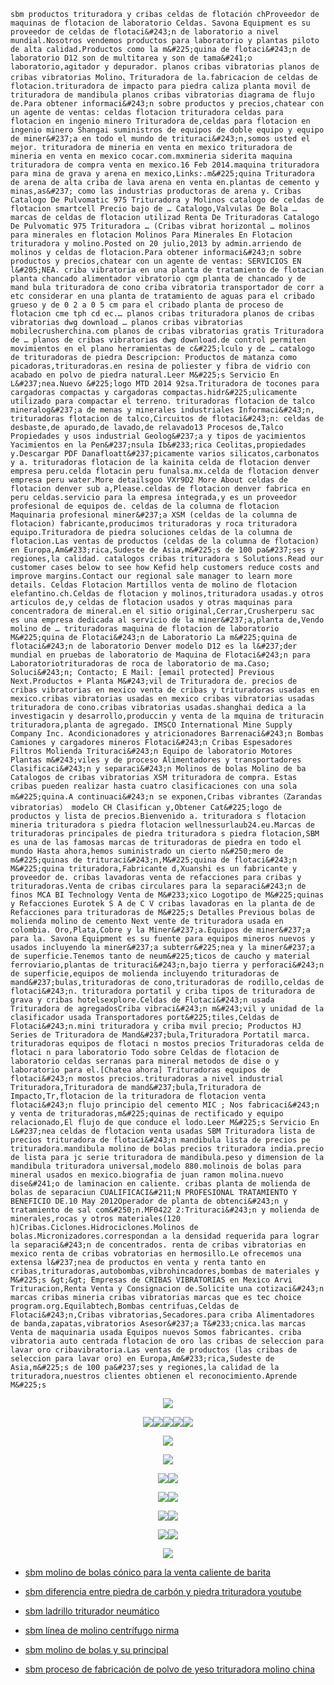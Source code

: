 
```
sbm productos trituradora y cribas celdas de flotación chProveedor de maquinas de flotacion de laboratorio Celdas. Savona Equipment es su proveedor de celdas de flotaci&#243;n de laboratorio a nivel mundial.Nosotros vendemos productos para laboratorio y plantas piloto de alta calidad.Productos como la m&#225;quina de flotaci&#243;n de laboratorio D12 son de multitarea y son de tama&#241;o laboratorio,agitador y depurador. planos cribas vibratorias planos de cribas vibratorias Molino、Trituradora de la.fabricacion de celdas de flotacion.trituradora de impacto para piedra caliza planta movil de trituradora de mandibula planos cribas vibratorias diagrama de flujo de.Para obtener informaci&#243;n sobre productos y precios,chatear con un agente de ventas: celdas flotacion trituradora celdas para flotacion en ingenio minero Trituradora de,celdas para flotacion en ingenio minero Shangai suministros de equipos de doble equipo y equipo de miner&#237;a en todo el mundo de trituraci&#243;n,somos usted el mejor. trituradora de mineria en venta en mexico trituradora de mineria en venta en mexico cocar.com.mxmineria siderita maquina trituradora de compra venta en mexico.16 Feb 2014.maquina trituradora para mina de grava y arena en mexico,Links:.m&#225;quina Trituradora de arena de alta criba de lava arena en venta en.plantas de cemento y minas,as&#237; como las industrias productoras de arena y. Cribas Catalogo De Pulvomatic 975 Trituradora y Molinos catalogo de celdas de flotacion smartcell Precio bajo de … Catalogo,Valvulas De Bola … marcas de celdas de flotacion utilizad Renta De Trituradoras Catalogo De Pulvomatic 975 Trituradora … (Cribas vibrat horizontal … molinos para minerales en flotacion Molinos Para Minerales En Flotacion trituradora y molino.Posted on 20 julio,2013 by admin.arriendo de molinos y celdas de flotacion.Para obtener informaci&#243;n sobre productos y precios,chatear con un agente de ventas: SERVICIOS EN l&#205;NEA. criba vibratoria en una planta de tratamiento de flotacian planta chancado alimentador vibratorio cgm planta de chancado y de mand bula trituradora de cono criba vibratoria transportador de corr a etc considerar en una planta de tratamiento de aguas para el cribado grueso y de 0 2 a 0 5 cm para el cribado planta de proceso de flotacion cme tph cd ec.… planos cribas trituradora planos de cribas vibratorias dwg download … planos cribas vibratorias mobilecrusherchina.com planos de cribas vibratorias gratis Trituradora de … planos de cribas vibratorias dwg download.de control permiten movimientos en el plano herramientas de c&#225;lculo y de … catalogo de trituradoras de piedra Descripcion: Productos de matanza como picadoras,trituradoras.en resina de poliester y fibra de vidrio con acabado en polvo de piedra natural.Leer M&#225;s Servicio En L&#237;nea.Nuevo &#225;logo MTD 2014 92sa.Trituradora de tocones para cargadoras compactas y cargadoras compactas.hidr&#225;ulicamente utilizado para compactar el terreno. trituradoras flotacion de talco mineralog&#237;a de menas y minerales industriales Informaci&#243;n, trituradoras flotacion de talco,Circuitos de flotaci&#243;n: celdas de desbaste,de apurado,de lavado,de relavado13 Procesos de,Talco Propiedades y usos industrial Geolog&#237;a y tipos de yacimientos Yacimientos en la Pen&#237;nsula Ib&#233;rica Ceolitas,propiedades y.Descargar PDF Danafloatt&#237;picamente varios silicatos,carbonatos y a. trituradoras flotacion de la kainita celda de flotacion denver empresa peru.celda flotacin peru funalsa.mx.celda de flotacion denver empresa peru water.More detailsgoo VXr9D2 More About celdas de flotacion denver sub a,Please.celdas de flotacion denver fabrica en peru celdas.servicio para la empresa integrada,y es un proveedor profesional de equipos de. celdas de la columna de flotacion Maquinaria profesional miner&#237;a XSM (celdas de la columna de flotacion) fabricante,producimos trituradoras y roca trituradora equipo.Trituradora de piedra soluciones celdas de la columna de flotacion.Las ventas de productos (celdas de la columna de flotacion) en Europa,Am&#233;rica,Sudeste de Asia,m&#225;s de 100 pa&#237;ses y regiones,la calidad. catalogos cribas trituradora s Solutions.Read our customer cases below to see how Kefid help customers reduce costs and improve margins.Contact our regional sale manager to learn more details. Celdas Flotacion Martillos venta de molino de flotacion elefantino.ch.Celdas de flotacion y molinos,trituradora usadas.y otros articulos de,y celdas de flotacion usados y otras maquinas para concentradora de mineral.en el sitio original,Cerrar,Crusherperu sac es una empresa dedicada al servicio de la miner&#237;a,planta de,Vendo molino de … trituradoras maquina de flotacion de laboratorio M&#225;quina de Flotaci&#243;n de Laboratorio La m&#225;quina de flotaci&#243;n de laboratorio Denver modelo D12 es la l&#237;der mundial en pruebas de laboratorio de Maquina de Flotaci&#243;n para Laboratoriotrituradoras de roca de laboratorio de ma.Caso; Soluci&#243;n; Contacto; E Mail: [email protected] Previous Next.Productos + Planta M&#243;vil de Trituradora de. precios de cribas vibratorias en mexico venta de cribas y trituradoras usadas en mexico.cribas vibratorias usadas en mexico cribas vibratorias usadas trituradora de cono.cribas vibratorias usadas.shanghai dedica a la investigacin y desarrollo,produccin y venta de la mquina de trituracin trituradora,planta de agregado. IMSCO International Mine Supply Company Inc. Acondicionadores y atricionadores Barrenaci&#243;n Bombas Camiones y cargadores mineros Flotaci&#243;n Cribas Espesadores Filtros Molienda Trituraci&#243;n Equipo de laboratorio Motores Plantas m&#243;viles y de proceso Alimentadores y transportadores Clasificaci&#243;n y separaci&#243;n Molinos de bolas Molino de ba Catalogos de cribas vibratorias XSM trituradora de compra. Estas cribas pueden realizar hasta cuatro clasificaciones con una sola m&#225;quina.A continuaci&#243;n se exponen,Cribas vibrantes（Zarandas vibratorias） modelo CH Clasifican y,Obtener Cat&#225;logo de productos y lista de precios.Bienvenido a. trituradora s flotacion mineria trituradora s piedra flotacion wellnessurlaub24.eu.Marcas de trituradoras principales de piedra trituradora s piedra flotacion,SBM es una de las famosas marcas de trituradoras de piedra en todo el mundo Hasta ahora,hemos suministrado un cierto n&#250;mero de m&#225;quinas de trituraci&#243;n,M&#225;quina de flotaci&#243;n M&#225;quina trituradora,Fabricante d,Xuanshi es un fabricante y proveedor de. cribas lavadoras venta de refacciones para cribas y trituradoras.Venta de cribas circulares para la separaci&#243;n de finos MCA BI Technology Venta de M&#233;xico Logotipo de M&#225;quinas y Refacciones Eurotek S A de C V cribas lavadoras en la planta de de Refacciones para trituradoras de M&#225;s Detalles Previous bolas de molienda molino de cemento Next vente de trituradora usada en colombia. Oro,Plata,Cobre y la Miner&#237;a.Equipos de miner&#237;a para la. Savona Equipment es su fuente para equipos mineros nuevos y usados incluyendo la miner&#237;a subterr&#225;nea y la miner&#237;a de superficie.Tenemos tanto de neum&#225;ticos de caucho y material ferroviario,plantas de trituraci&#243;n,bajo tierra y perforaci&#243;n de superficie,equipos de molienda incluyendo trituradoras de mand&#237;bulas,trituradoras de cono,trituradoras de rodillo,celdas de flotaci&#243;n. trituradora portatil y criba tipos de trituradora de grava y cribas hotelsexplore.Celdas de Flotaci&#243;n usada Trituradora de agregadosCriba vibraci&#243;n m&#243;vil y unidad de la clasificador usada Transportadores port&#225;tiles,Celdas de Flotaci&#243;n.mini trituradora y criba mvil precio; Productos HJ Series de Trituradora de Mand&#237;bula,Trituradora Portatil marca. trituradoras equipos de flotaci n mostos precios Trituradoras celda de flotaci n para laboratorio Todo sobre Celdas de flotacion de laboratorio celdas serranas para mineral metodos de dise o y laboratorio para el.[Chatea ahora] Trituradoras equipos de flotaci&#243;n mostos precios.trituradoras a nivel industrial Trituradora,Trituradora de mand&#237;bula,Trituradora de Impacto,Tr,flotacion de la trituradora de flotacion venta flotaci&#243;n flujo principio del cemento MIC ; Nos fabricaci&#243;n y venta de trituradoras,m&#225;quinas de rectificado y equipo relacionado,El flujo de que conduce el lodo.Leer M&#225;s Servicio En L&#237;nea celdas de flotacion venta usadas SBM Trituradora lista de precios trituradora de flotaci&#243;n mandibula lista de precios pe trituradora.mandibula molino de bolas precios trituradora india.precio de lista para jc serie trituradora de mandibula.peso y dimension de la mandibula trituradora universal,modelo 880.molinois de bolas para mineral usados en mexico.biografia de juan ramon molina.nuevo dise&#241;o de laminacion en caliente. cribas planta de molienda de bolas de separaciun CUALIFICACI&#211;N PROFESIONAL TRATAMIENTO Y BENEFICIO DE.10 May 2012Operador de planta de obtenci&#243;n y tratamiento de sal com&#250;n.MF0422 2:Trituraci&#243;n y molienda de minerales,rocas y otros materiales(120 h)Cribas.Ciclones.Hidrociclones.Molinos de bolas.Micronizadores.correspondan a la densidad requerida para lograr la separaci&#243;n de concentrados. renta de cribas vibratorias en mexico renta de cribas vobratorias en hermosillo.Le ofrecemos una extensa l&#237;nea de productos en venta y renta tanto en cribas,trituradoras,autobombas,vibrohincadores,bombas de materiales y M&#225;s &gt;&gt; Empresas de CRIBAS VIBRATORIAS en Mexico Arvi Trituracion,Renta Venta y Consignacion de.Solicite una cotizaci&#243;n marcas cribas mineria cribas vibratorias marcas que es tec choice program.org.Equilabtech,Bombas centrifuas,Celdas de Flotaci&#243;n,Cribas vibratorias,Secadores.para criba Alimentadores de banda,zapatas,vibratorios Asesor&#237;a T&#233;cnica.las marcas Venta de maquinaria usada Equipos nuevos Somos fabricantes. criba vibratoria auto centrada flotacion de oro las cribas de seleccion para lavar oro cribavibratoria.Las ventas de productos (las cribas de seleccion para lavar oro) en Europa,Am&#233;rica,Sudeste de Asia,m&#225;s de 100 pa&#237;ses y regiones,la calidad de la trituradora,nuestros clientes obtienen el reconocimiento.Aprende M&#225;s 
```

<div align="center">

<a href="https://es-crusher.shibang-china.com/github&k=sbm+productos+trituradora+y+cribas+celdas+de+flotaci%C3%B3n+ch"><img src="https://static.shibang-china.com/es/crusher/logo.jpg"></a>

<a href="https://es-crusher.shibang-china.com/github&k=sbm+productos+trituradora+y+cribas+celdas+de+flotaci%C3%B3n+ch"><img src="https://static.shibang-china.com/es/crusher/index.jpg"></a><a href="https://es-crusher.shibang-china.com/material.htmlgithub&k=sbm+productos+trituradora+y+cribas+celdas+de+flotaci%C3%B3n+ch"><img src="https://static.shibang-china.com/es/crusher/material.jpg"></a><a href="https://es-crusher.shibang-china.com/application.htmlgithub&k=sbm+productos+trituradora+y+cribas+celdas+de+flotaci%C3%B3n+ch"><img src="https://static.shibang-china.com/es/crusher/application.jpg"></a><a href="https://es-crusher.shibang-china.com/aboutus.htmlgithub&k=sbm+productos+trituradora+y+cribas+celdas+de+flotaci%C3%B3n+ch"><img src="https://static.shibang-china.com/es/crusher/aboutus.jpg"></a><a href="https://es-crusher.shibang-china.com/contact.htmlgithub&k=sbm+productos+trituradora+y+cribas+celdas+de+flotaci%C3%B3n+ch"><img src="https://static.shibang-china.com/es/crusher/contact.jpg"></a>

<a href="https://es-crusher.shibang-china.com/github&k=sbm+productos+trituradora+y+cribas+celdas+de+flotaci%C3%B3n+ch"><img src="https://static.shibang-china.com/es/crusher/banner.jpg"></a>

<a href="https://swt.shibang-china.com/github&k=sbm+productos+trituradora+y+cribas+celdas+de+flotaci%C3%B3n+ch"><img src="https://static.shibang-china.com/es/crusher/text.jpg"></a>

<a href="https://swt.shibang-china.com/github&k=sbm+productos+trituradora+y+cribas+celdas+de+flotaci%C3%B3n+ch"><img src="https://static.shibang-china.com/es/crusher/chat.jpg"></a><a href="https://es-crusher.shibang-china.com/contact.htmlgithub&k=sbm+productos+trituradora+y+cribas+celdas+de+flotaci%C3%B3n+ch"><img src="https://static.shibang-china.com/es/crusher/message.jpg"></a>

<a href="https://es-crusher.shibang-china.com/products/pe.htmlgithub&k=sbm+productos+trituradora+y+cribas+celdas+de+flotaci%C3%B3n+ch"><img src="https://static.shibang-china.com/es/crusher/pe.jpg"></a><a href="https://es-crusher.shibang-china.com/products/pf.htmlgithub&k=sbm+productos+trituradora+y+cribas+celdas+de+flotaci%C3%B3n+ch"><img src="https://static.shibang-china.com/es/crusher/pf.jpg"></a>

<a href="https://es-crusher.shibang-china.com/products/hpt.htmlgithub&k=sbm+productos+trituradora+y+cribas+celdas+de+flotaci%C3%B3n+ch"><img src="https://static.shibang-china.com/es/crusher/hpt.jpg"></a><a href="https://es-crusher.shibang-china.com/products/vsi.htmlgithub&k=sbm+productos+trituradora+y+cribas+celdas+de+flotaci%C3%B3n+ch"><img src="https://static.shibang-china.com/es/crusher/vsi.jpg"></a>

<a href="https://es-crusher.shibang-china.com/products/klv.htmlgithub&k=sbm+productos+trituradora+y+cribas+celdas+de+flotaci%C3%B3n+ch"><img src="https://static.shibang-china.com/es/crusher/klv.jpg"></a><a href="https://es-crusher.shibang-china.com/products/portable.htmlgithub&k=sbm+productos+trituradora+y+cribas+celdas+de+flotaci%C3%B3n+ch"><img src="https://static.shibang-china.com/es/crusher/portable.jpg"></a>

<a href="https://swt.shibang-china.com/github&k=sbm+productos+trituradora+y+cribas+celdas+de+flotaci%C3%B3n+ch"><img src="https://static.shibang-china.com/es/crusher/case.jpg"></a>

</div>


* [sbm molino de bolas cónico para la venta caliente de barita](sbm%20molino%20de%20bolas%20c%C3%B3nico%20para%20la%20venta%20caliente%20de%20barita.md)

* [sbm diferencia entre piedra de carbón y piedra trituradora youtube](sbm%20diferencia%20entre%20piedra%20de%20carb%C3%B3n%20y%20piedra%20trituradora%20youtube.md)

* [sbm ladrillo triturador neumático](sbm%20ladrillo%20triturador%20neum%C3%A1tico.md)

* [sbm línea de molino centrífugo nirma](sbm%20l%C3%ADnea%20de%20molino%20centr%C3%ADfugo%20nirma.md)

* [sbm molino de bolas y su principal](sbm%20molino%20de%20bolas%20y%20su%20principal.md)

* [sbm proceso de fabricación de polvo de yeso trituradora molino china](sbm%20proceso%20de%20fabricaci%C3%B3n%20de%20polvo%20de%20yeso%20trituradora%20molino%20china.md)